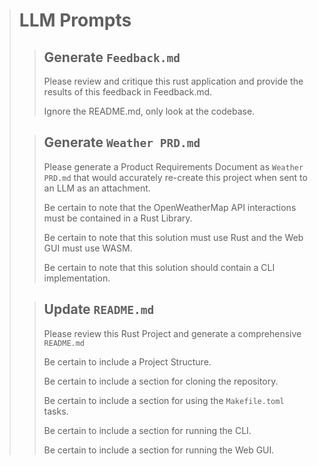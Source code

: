 ﻿> # LLM Prompts
>> ## Generate `Feedback.md`
>> Please review and critique this rust application and provide the results of this feedback in Feedback.md.
>> 
>> Ignore the README.md, only look at the codebase.
> 
>> ## Generate `Weather PRD.md`
>> Please generate a Product Requirements Document as `Weather PRD.md` that would accurately re-create this project when sent to an LLM as an attachment.
>> 
>> Be certain to note that the OpenWeatherMap API interactions must be contained in a Rust Library.
>> 
>> Be certain to note that this solution must use Rust and the Web GUI must use WASM.
>> 
>> Be certain to note that this solution should contain a CLI implementation.
> 
>> ## Update `README.md`
>> Please review this Rust Project and generate a comprehensive `README.md`
>>
>> Be certain to include a Project Structure.
>>
>> Be certain to include a section for cloning the repository.
>>
>> Be certain to include a section for using the `Makefile.toml` tasks.
>>
>> Be certain to include a section for running the CLI.
>> 
>> Be certain to include a section for running the Web GUI.
> 

